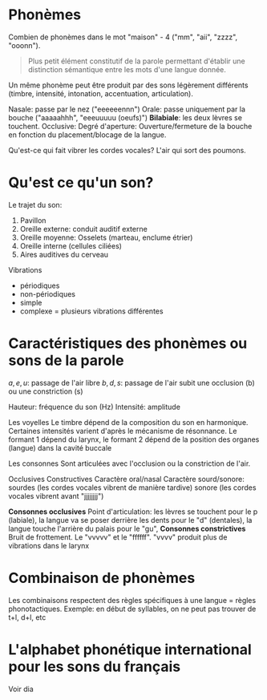 # Phonèmes
Combien de phonèmes dans le mot "maison" - 4 ("mm", "aii", "zzzz", "ooonn").

>Plus petit élément constitutif de la parole permettant d'établir une distinction sémantique entre les mots d'une langue donnée.

Un même phonème peut être produit par des sons légèrement différents (timbre, intensité, intonation, accentuation, articulation).

Nasale: passe par le nez ("eeeeeennn")
Orale: passe uniquement par la bouche ("aaaaahhh", "eeeuuuuu (oeufs)")
**Bilabiale**: les deux lèvres se touchent.
Occlusive: 
Degré d'aperture: Ouverture/fermeture de la bouche en fonction du placement/blocage de la langue.

Qu'est-ce qui fait vibrer les cordes vocales? L'air qui sort des poumons. 


# Qu'est ce qu'un son?
Le trajet du son:

1) Pavillon
2) Oreille externe: conduit auditif externe
3) Oreille moyenne: Osselets (marteau, enclume étrier)
4) Oreille interne (cellules ciliées)
5) Aires auditives du cerveau

Vibrations
- périodiques
- non-périodiques
- simple
- complexe = plusieurs vibrations différentes



# Caractéristiques des phonèmes ou sons de la parole
$a, e, u$: passage de l'air libre
$b, d, s$: passage de l'air subit une occlusion (b) ou une constriction (s)

Hauteur: fréquence du son (Hz)
Intensité: amplitude

Les voyelles
Le timbre dépend de la composition du son en harmonique. Certaines intensités varient d'après le mécanisme de résonnance. Le formant 1 dépend du larynx, le formant 2 dépend de la position des organes (langue) dans la cavité buccale

Les consonnes
Sont articulées avec l'occlusion ou la constriction de l'air.

Occlusives
Constructives
Caractère oral/nasal 
Caractère sourd/sonore: 
sourdes (les cordes vocales vibrent de manière tardive)
sonore (les cordes vocales vibrent avant "jjjjjjjj")

**Consonnes occlusives**
Point d'articulation: les lèvres se touchent pour le p (labiale), la langue va se poser derrière les dents pour le "d" (dentales), la langue touche l'arrière du palais pour le "gu", 
**Consonnes constrictives**
Bruit de frottement. Le "vvvvv" et le "ffffff". "vvvv" produit plus de vibrations dans le larynx


# Combinaison de phonèmes
Les combinaisons respectent des règles spécifiques à une langue = règles phonotactiques.
Exemple: en début de syllables, on ne peut pas trouver de t+l, d+l, etc


# L'alphabet phonétique international pour les sons du français
Voir dia